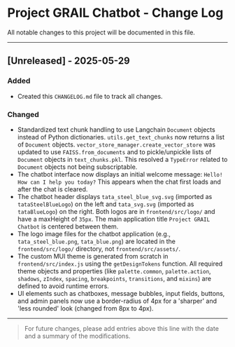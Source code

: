 # Project GRAIL Chatbot - Change Log

All notable changes to this project will be documented in this file.

---

## [Unreleased] - 2025-05-29

### Added
- Created this `CHANGELOG.md` file to track all changes.

### Changed
- Standardized text chunk handling to use Langchain `Document` objects instead of Python dictionaries. `utils.get_text_chunks` now returns a list of `Document` objects. `vector_store_manager.create_vector_store` was updated to use `FAISS.from_documents` and to pickle/unpickle lists of `Document` objects in `text_chunks.pkl`. This resolved a `TypeError` related to `Document` objects not being subscriptable.
- The chatbot interface now displays an initial welcome message: `Hello! How can I help you today?` This appears when the chat first loads and after the chat is cleared.
- The chatbot header displays `tata_steel_blue_svg.svg` (imported as `tataSteelBlueLogo`) on the left and `tata_svg.svg` (imported as `tataBlueLogo`) on the right. Both logos are in `frontend/src/logo/` and have a maxHeight of `35px`. The main application title `Project GRAIL Chatbot` is centered between them.
- The logo image files for the chatbot application (e.g., `tata_steel_blue.png`, `tata_blue.png`) are located in the `frontend/src/logo/` directory, not `frontend/src/assets/`.
- The custom MUI theme is generated from scratch in `frontend/src/index.js` using the `getDesignTokens` function. All required theme objects and properties (like `palette.common`, `palette.action`, `shadows`, `zIndex`, `spacing`, `breakpoints`, `transitions`, and `mixins`) are defined to avoid runtime errors.
- UI elements such as chatboxes, message bubbles, input fields, buttons, and admin panels now use a border-radius of 4px for a 'sharper' and 'less rounded' look (changed from 8px to 4px).

---

> For future changes, please add entries above this line with the date and a summary of the modifications.
